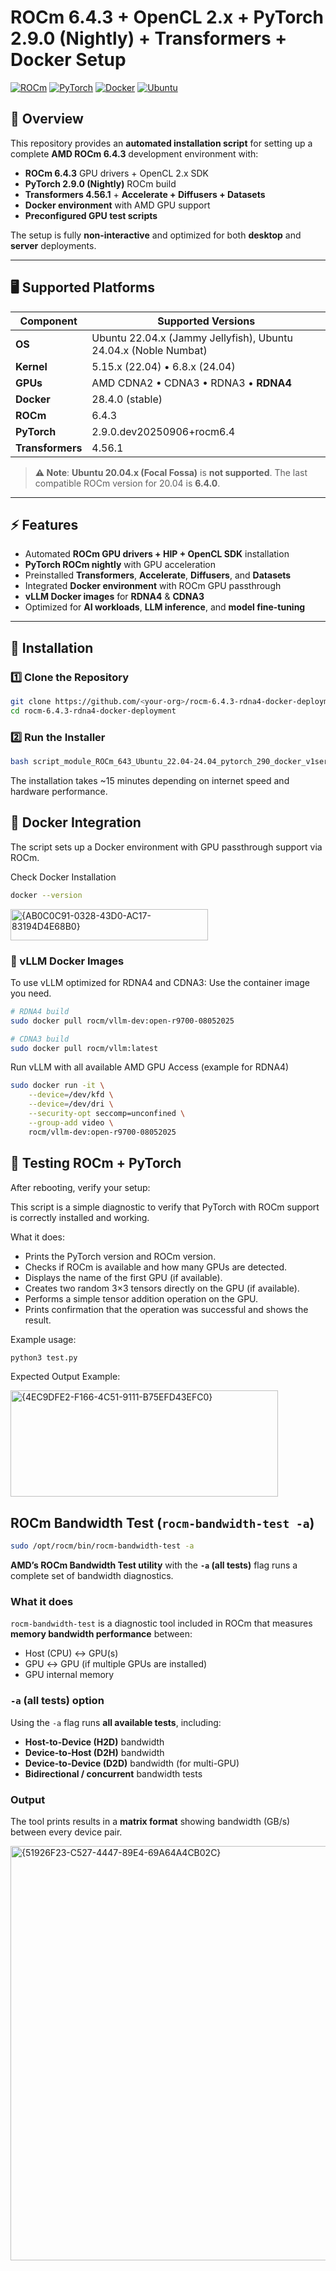 # ROCm 6.4.3 + OpenCL 2.x + PyTorch 2.9.0 (Nightly) + Transformers + Docker Setup

[![ROCm](https://img.shields.io/badge/ROCm-6.4.3-ff6b6b?logo=amd)](https://rocm.docs.amd.com)
[![PyTorch](https://img.shields.io/badge/PyTorch-2.9.0.dev%2Brocm6.4-ee4c2c?logo=pytorch)](https://pytorch.org)
[![Docker](https://img.shields.io/badge/Docker-28.4.0-blue?logo=docker)](https://www.docker.com/)
[![Ubuntu](https://img.shields.io/badge/Ubuntu-22.04%20%7C%2024.04-e95420?logo=ubuntu)](https://ubuntu.com)

## 📌 Overview
This repository provides an **automated installation script** for setting up a complete **AMD ROCm 6.4.3** development environment with:
- **ROCm 6.4.3** GPU drivers + OpenCL 2.x SDK  
- **PyTorch 2.9.0 (Nightly)** ROCm build  
- **Transformers 4.56.1** + **Accelerate + Diffusers + Datasets**  
- **Docker environment** with AMD GPU support  
- **Preconfigured GPU test scripts**

The setup is fully **non-interactive** and optimized for both **desktop** and **server** deployments.

---

## 🖥️ Supported Platforms

| **Component**      | **Supported Versions**                                |
|---------------------|------------------------------------------------------|
| **OS**            | Ubuntu 22.04.x (Jammy Jellyfish), Ubuntu 24.04.x (Noble Numbat) |
| **Kernel**        | 5.15.x (22.04) • 6.8.x (24.04)                        |
| **GPUs**          | AMD CDNA2 • CDNA3 • RDNA3 • **RDNA4**                 |
| **Docker**        | 28.4.0 (stable)                                       |
| **ROCm**          | 6.4.3                                                |
| **PyTorch**       | 2.9.0.dev20250906+rocm6.4                             |
| **Transformers**  | 4.56.1                                               |

> **⚠️ Note**: **Ubuntu 20.04.x (Focal Fossa)** is **not supported**. The last compatible ROCm version for 20.04 is **6.4.0**.

---

## ⚡ Features
- Automated **ROCm GPU drivers + HIP + OpenCL SDK** installation
- **PyTorch ROCm nightly** with GPU acceleration
- Preinstalled **Transformers**, **Accelerate**, **Diffusers**, and **Datasets**
- Integrated **Docker environment** with ROCm GPU passthrough
- **vLLM Docker images** for **RDNA4** & **CDNA3**
- Optimized for **AI workloads**, **LLM inference**, and **model fine-tuning**

---

## 🚀 Installation

### 1️⃣ **Clone the Repository**
```bash
git clone https://github.com/<your-org>/rocm-6.4.3-rdna4-docker-deployment.git
cd rocm-6.4.3-rdna4-docker-deployment
```
### 2️⃣ **Run the Installer**
```bash
bash script_module_ROCm_643_Ubuntu_22.04-24.04_pytorch_290_docker_v1server.sh
```
The installation takes ~15 minutes depending on internet speed and hardware performance.

## 🐋 Docker Integration

The script sets up a Docker environment with GPU passthrough support via ROCm.

Check Docker Installation
```bash
docker --version
```
<img width="316" height="50" alt="{AB0C0C91-0328-43D0-AC17-83194D4E68B0}" src="https://github.com/user-attachments/assets/9f4dacc0-47be-4a10-8c09-b3ebf48a8b16" />

### 🤖 vLLM Docker Images

To use vLLM optimized for RDNA4 and CDNA3:
Use the container image you need.
```bash
# RDNA4 build
sudo docker pull rocm/vllm-dev:open-r9700-08052025

# CDNA3 build
sudo docker pull rocm/vllm:latest
```

Run vLLM with all available AMD GPU Access (example for RDNA4)
```bash
sudo docker run -it \
    --device=/dev/kfd \
    --device=/dev/dri \
    --security-opt seccomp=unconfined \
    --group-add video \
    rocm/vllm-dev:open-r9700-08052025
```

## 🧪 Testing ROCm + PyTorch

After rebooting, verify your setup:

This script is a simple diagnostic to verify that PyTorch with ROCm support is correctly installed and working.

What it does:

- Prints the PyTorch version and ROCm version.
- Checks if ROCm is available and how many GPUs are detected.
- Displays the name of the first GPU (if available).
- Creates two random 3×3 tensors directly on the GPU (if available).
- Performs a simple tensor addition operation on the GPU.
- Prints confirmation that the operation was successful and shows the result.

Example usage:
```bash
python3 test.py
```
Expected Output Example:

<img width="428" height="170" alt="{4EC9DFE2-F166-4C51-9111-B75EFD43EFC0}" src="https://github.com/user-attachments/assets/9aa47f7c-7e63-4c43-813b-2d5bd00e7fff" />

## ROCm Bandwidth Test (`rocm-bandwidth-test -a`)
```bash
sudo /opt/rocm/bin/rocm-bandwidth-test -a
```
**AMD’s ROCm Bandwidth Test utility** with the **`-a` (all tests)** flag runs a complete set of bandwidth diagnostics.

### What it does

`rocm-bandwidth-test` is a diagnostic tool included in ROCm that measures **memory bandwidth performance** between:

- Host (CPU) ↔ GPU(s)  
- GPU ↔ GPU (if multiple GPUs are installed)  
- GPU internal memory  

### `-a` (all tests) option

Using the `-a` flag runs **all available tests**, including:

- **Host-to-Device (H2D)** bandwidth  
- **Device-to-Host (D2H)** bandwidth  
- **Device-to-Device (D2D)** bandwidth (for multi-GPU)  
- **Bidirectional / concurrent** bandwidth tests  

### Output

The tool prints results in a **matrix format** showing bandwidth (GB/s) between every device pair.

<img width="646" height="663" alt="{51926F23-C527-4447-89E4-69A64A4CB02C}" src="https://github.com/user-attachments/assets/1799223f-a123-41e9-9f87-d4ddf5f9266a" />
